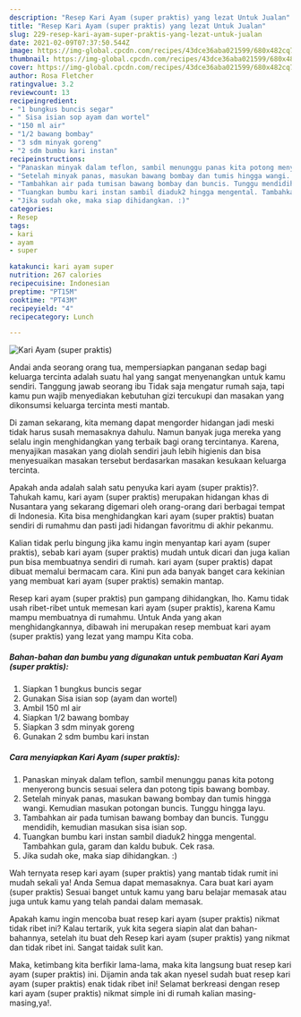 ```yaml
---
description: "Resep Kari Ayam (super praktis) yang lezat Untuk Jualan"
title: "Resep Kari Ayam (super praktis) yang lezat Untuk Jualan"
slug: 229-resep-kari-ayam-super-praktis-yang-lezat-untuk-jualan
date: 2021-02-09T07:37:50.544Z
image: https://img-global.cpcdn.com/recipes/43dce36aba021599/680x482cq70/kari-ayam-super-praktis-foto-resep-utama.jpg
thumbnail: https://img-global.cpcdn.com/recipes/43dce36aba021599/680x482cq70/kari-ayam-super-praktis-foto-resep-utama.jpg
cover: https://img-global.cpcdn.com/recipes/43dce36aba021599/680x482cq70/kari-ayam-super-praktis-foto-resep-utama.jpg
author: Rosa Fletcher
ratingvalue: 3.2
reviewcount: 13
recipeingredient:
- "1 bungkus buncis segar"
- " Sisa isian sop ayam dan wortel"
- "150 ml air"
- "1/2 bawang bombay"
- "3 sdm minyak goreng"
- "2 sdm bumbu kari instan"
recipeinstructions:
- "Panaskan minyak dalam teflon, sambil menunggu panas kita potong menyerong buncis sesuai selera dan potong tipis bawang bombay."
- "Setelah minyak panas, masukan bawang bombay dan tumis hingga wangi. Kemudian masukan potongan buncis. Tunggu hingga layu."
- "Tambahkan air pada tumisan bawang bombay dan buncis. Tunggu mendidih, kemudian masukan sisa isian sop."
- "Tuangkan bumbu kari instan sambil diaduk2 hingga mengental. Tambahkan gula, garam dan kaldu bubuk. Cek rasa."
- "Jika sudah oke, maka siap dihidangkan. :)"
categories:
- Resep
tags:
- kari
- ayam
- super

katakunci: kari ayam super 
nutrition: 267 calories
recipecuisine: Indonesian
preptime: "PT15M"
cooktime: "PT43M"
recipeyield: "4"
recipecategory: Lunch

---
```



![Kari Ayam (super praktis)](https://img-global.cpcdn.com/recipes/43dce36aba021599/680x482cq70/kari-ayam-super-praktis-foto-resep-utama.jpg)

Andai anda seorang orang tua, mempersiapkan panganan sedap bagi keluarga tercinta adalah suatu hal yang sangat menyenangkan untuk kamu sendiri. Tanggung jawab seorang ibu Tidak saja mengatur rumah saja, tapi kamu pun wajib menyediakan kebutuhan gizi tercukupi dan masakan yang dikonsumsi keluarga tercinta mesti mantab.

Di zaman  sekarang, kita memang dapat mengorder hidangan jadi meski tidak harus susah memasaknya dahulu. Namun banyak juga mereka yang selalu ingin menghidangkan yang terbaik bagi orang tercintanya. Karena, menyajikan masakan yang diolah sendiri jauh lebih higienis dan bisa menyesuaikan masakan tersebut berdasarkan masakan kesukaan keluarga tercinta. 



Apakah anda adalah salah satu penyuka kari ayam (super praktis)?. Tahukah kamu, kari ayam (super praktis) merupakan hidangan khas di Nusantara yang sekarang digemari oleh orang-orang dari berbagai tempat di Indonesia. Kita bisa menghidangkan kari ayam (super praktis) buatan sendiri di rumahmu dan pasti jadi hidangan favoritmu di akhir pekanmu.

Kalian tidak perlu bingung jika kamu ingin menyantap kari ayam (super praktis), sebab kari ayam (super praktis) mudah untuk dicari dan juga kalian pun bisa membuatnya sendiri di rumah. kari ayam (super praktis) dapat dibuat memalui bermacam cara. Kini pun ada banyak banget cara kekinian yang membuat kari ayam (super praktis) semakin mantap.

Resep kari ayam (super praktis) pun gampang dihidangkan, lho. Kamu tidak usah ribet-ribet untuk memesan kari ayam (super praktis), karena Kamu mampu membuatnya di rumahmu. Untuk Anda yang akan menghidangkannya, dibawah ini merupakan resep membuat kari ayam (super praktis) yang lezat yang mampu Kita coba.

<!--inarticleads1-->

##### Bahan-bahan dan bumbu yang digunakan untuk pembuatan Kari Ayam (super praktis):

1. Siapkan 1 bungkus buncis segar
1. Gunakan  Sisa isian sop (ayam dan wortel)
1. Ambil 150 ml air
1. Siapkan 1/2 bawang bombay
1. Siapkan 3 sdm minyak goreng
1. Gunakan 2 sdm bumbu kari instan




<!--inarticleads2-->

##### Cara menyiapkan Kari Ayam (super praktis):

1. Panaskan minyak dalam teflon, sambil menunggu panas kita potong menyerong buncis sesuai selera dan potong tipis bawang bombay.
1. Setelah minyak panas, masukan bawang bombay dan tumis hingga wangi. Kemudian masukan potongan buncis. Tunggu hingga layu.
1. Tambahkan air pada tumisan bawang bombay dan buncis. Tunggu mendidih, kemudian masukan sisa isian sop.
1. Tuangkan bumbu kari instan sambil diaduk2 hingga mengental. Tambahkan gula, garam dan kaldu bubuk. Cek rasa.
1. Jika sudah oke, maka siap dihidangkan. :)




Wah ternyata resep kari ayam (super praktis) yang mantab tidak rumit ini mudah sekali ya! Anda Semua dapat memasaknya. Cara buat kari ayam (super praktis) Sesuai banget untuk kamu yang baru belajar memasak atau juga untuk kamu yang telah pandai dalam memasak.

Apakah kamu ingin mencoba buat resep kari ayam (super praktis) nikmat tidak ribet ini? Kalau tertarik, yuk kita segera siapin alat dan bahan-bahannya, setelah itu buat deh Resep kari ayam (super praktis) yang nikmat dan tidak ribet ini. Sangat taidak sulit kan. 

Maka, ketimbang kita berfikir lama-lama, maka kita langsung buat resep kari ayam (super praktis) ini. Dijamin anda tak akan nyesel sudah buat resep kari ayam (super praktis) enak tidak ribet ini! Selamat berkreasi dengan resep kari ayam (super praktis) nikmat simple ini di rumah kalian masing-masing,ya!.


